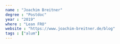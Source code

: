```yaml
---
name : "Joachim Breitner"
degree : "Postdoc"
year : "2019"
where : "Lean FRO"
website : "https://www.joachim-breitner.de/blog"
tags : ["alum"]
---
```

